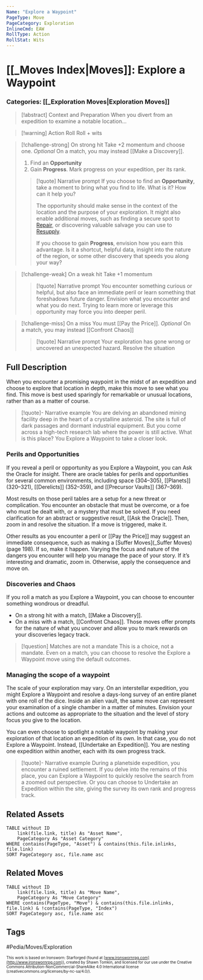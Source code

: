 ```yaml
---
Name: "Explore a Waypoint"
PageType: Move
PageCategory: Exploration
InlineCmd: EAW
RollType: Action
RollStat: Wits
---
```

# [[_Moves Index|Moves]]: Explore a Waypoint
### Categories: [[_Exploration Moves|Exploration Moves]]
>[!abstract]  Context and Preparation
>When you divert from an expedition to examine a notable location...

> [!warning] Action Roll
> Roll + wits

> [!challenge-strong] On strong hit
> Take +2 momentum and choose one. *Optional* On a match, you may instead [[Make a Discovery]].
> 1. Find an **Opportunity**
> 2. Gain **Progress**. Mark progress on your expedition, per its rank.
> 
> >[!quote] Narrative prompt
> >If you choose to find an **Opportunity**, take a moment to bring what you find to life. What is it? How can it help you? 
> >
> >The opportunity should make sense in the context of the location and the purpose of your exploration. It might also enable additional moves, such as finding a secure spot to [Repair](z_Obsi-Forge-Apedia/Moves/Recover/Repair.md), or discovering valuable salvage you can use to [Resupply](z_Obsi-Forge-Apedia/Moves/Recover/Resupply.md). 
> >
> >If you choose to gain **Progress**, envision how you earn this advantage. Is it a shortcut, helpful data, insight into the nature of the region, or some other discovery that speeds you along your way? 

> [!challenge-weak] On a weak hit
> Take +1 momentum
> > [!quote] Narrative prompt
> > You encounter something curious or helpful, but also face an immediate peril or learn something that foreshadows future danger. Envision what you encounter and what you do next. Trying to learn more or leverage this opportunity may force you into deeper peril. 

> [!challenge-miss] On a miss
> You must [[Pay the Price]]. 
> *Optional* On a match, you may instead [[Confront Chaos]]
> > [!quote] Narrative prompt
> > Your exploration has gone wrong or uncovered an unexpected hazard.  Resolve the situation

## Full Description
When you encounter a promising waypoint in the midst of an expedition and choose to explore that location in depth, make this move to see what you find. This move is best used sparingly for remarkable or unusual locations, rather than as a matter of course.

> [!quote]- Narrative example
> You are delving an abandoned mining facility deep in the heart of a crystalline asteroid. The site is full of dark passages and dormant industrial equipment. But you come across a high-tech research lab where the power is still active. What is this place? You Explore a Waypoint to take a closer look. 

### Perils and Opportunities 
If you reveal a peril or opportunity as you Explore a Waypoint, you can Ask the Oracle for insight. There are oracle tables for perils and opportunities for several common environments, including space (304–305), [[Planets]] (320–321), [[Derelicts]] (352–359), and [[Precursor Vaults]] (367–369).

Most results on those peril tables are a setup for a new threat or complication. You encounter an obstacle that must be overcome, or a foe who must be dealt with, or a mystery that must be solved. If you need clarification for an abstract or suggestive result, [[Ask the Oracle]]. Then, zoom in and resolve the situation. If a move is triggered, make it. 

Other results as you encounter a peril or [[Pay the Price]] may suggest an immediate consequence, such as making a [Suffer Moves](_Suffer Moves) (page 198). If so, make it happen. Varying the focus and nature of the dangers you encounter will help you manage the pace of your story. If it’s interesting and dramatic, zoom in. Otherwise, apply the consequence and move on. 

### Discoveries and Chaos
If you roll a match as you Explore a Waypoint, you can choose to encounter something wondrous or dreadful. 
* On a strong hit with a match, [[Make a Discovery]].
* On a miss with a match, [[Confront Chaos]]. 
Those moves offer prompts for the nature of what you uncover and allow you to mark rewards on your discoveries legacy track. 

>[!question] Matches are not a mandate
>This is a choice, not a mandate. Even on a match, you can choose to resolve the Explore a Waypoint move using the default outcomes. 

### Managing the scope of a waypoint 
The scale of your exploration may vary. On an interstellar expedition, you might Explore a Waypoint and resolve a days-long survey of an entire planet with one roll of the dice. Inside an alien vault, the same move can represent your examination of a single chamber in a matter of minutes. Envision your actions and outcome as appropriate to the situation and the level of story focus you give to the location. 

You can even choose to spotlight a notable waypoint by making your exploration of that location an expedition of its own. In that case, you do not Explore a Waypoint. Instead, [[Undertake an Expedition]]. You are nesting one expedition within another, each with its own progress track. 

> [!quote]- Narrative example
> During a planetside expedition, you encounter a ruined settlement. If you delve into the remains of this place, you can Explore a Waypoint to quickly resolve the search from a zoomed out perspective. Or you can choose to Undertake an Expedition within the site, giving the survey its own rank and progress track.

## Related Assets
```dataview
TABLE without ID
	link(file.link, title) As "Asset Name",
	PageCategory As "Asset Category"
WHERE contains(PageType, "Asset") & contains(this.file.inlinks, file.link)
SORT PageCategory asc, file.name asc
```

## Related Moves
```dataview
TABLE without ID
	link(file.link, title) As "Move Name",
	PageCategory As "Move Category"
WHERE contains(PageType, "Move") & contains(this.file.inlinks, file.link) & !contains(PageType, "Index")
SORT PageCategory asc, file.name asc
```

## Tags
#Pedia/Moves/Exploration 

<font size=-2>This work is based on Ironsworn: Starforged (found at [www.ironswornrpg.com](http://www.ironswornrpg.com)), created by Shawn Tomkin, and licensed for our use under the Creative Commons Attribution-NonCommercial-ShareAlike 4.0 International license  (creativecommons.org/licenses/by-nc-sa/4.0/).</font>